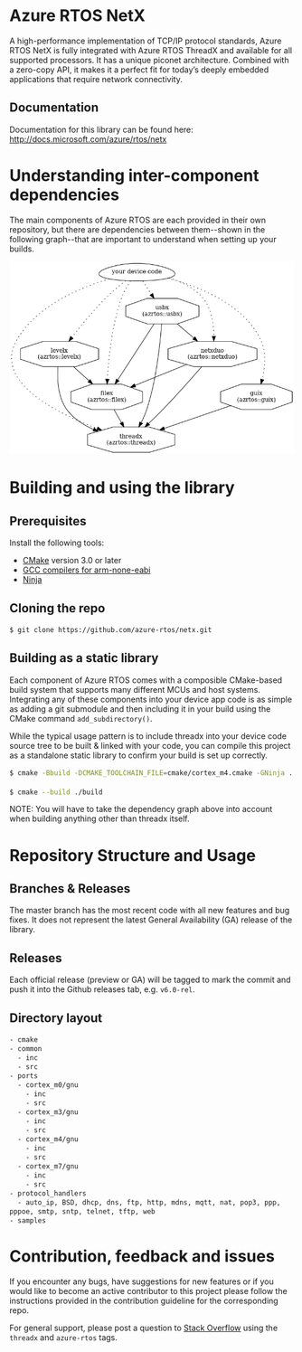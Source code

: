 # Azure RTOS NetX

A high-performance implementation of TCP/IP protocol standards, Azure RTOS NetX is fully integrated with Azure RTOS ThreadX and available for all supported processors. It has a unique piconet architecture. Combined with a zero-copy API, it makes it a perfect fit for today’s deeply embedded applications that require network connectivity.

## Documentation

Documentation for this library can be found here: http://docs.microsoft.com/azure/rtos/netx

# Understanding inter-component dependencies

The main components of Azure RTOS are each provided in their own repository, but there are dependencies between them--shown in the following graph--that are important to understand when setting up your builds.

![dependency graph](docs/deps.png)

# Building and using the library

## Prerequisites

Install the following tools:

* [CMake](https://cmake.org/download/) version 3.0 or later
* [GCC compilers for arm-none-eabi](https://developer.arm.com/tools-and-software/open-source-software/developer-tools/gnu-toolchain/gnu-rm/downloads)
* [Ninja](https://ninja-build.org/)

## Cloning the repo

```bash
$ git clone https://github.com/azure-rtos/netx.git
```

## Building as a static library

Each component of Azure RTOS comes with a composible CMake-based build system that supports many different MCUs and host systems. Integrating any of these components into your device app code is as simple as adding a git submodule and then including it in your build using the CMake command `add_subdirectory()`.

While the typical usage pattern is to include threadx into your device code source tree to be built & linked with your code, you can compile this project as a standalone static library to confirm your build is set up correctly.

```bash
$ cmake -Bbuild -DCMAKE_TOOLCHAIN_FILE=cmake/cortex_m4.cmake -GNinja .

$ cmake --build ./build
```

NOTE: You will have to take the dependency graph above into account when building anything other than threadx itself.

# Repository Structure and Usage

## Branches & Releases

The master branch has the most recent code with all new features and bug fixes. It does not represent the latest General Availability (GA) release of the library.

## Releases

Each official release (preview or GA) will be tagged to mark the commit and push it into the Github releases tab, e.g. `v6.0-rel`.

## Directory layout

```
- cmake
- common
  - inc
  - src
- ports
  - cortex_m0/gnu
    - inc
    - src
  - cortex_m3/gnu
    - inc
    - src
  - cortex_m4/gnu
    - inc
    - src
  - cortex_m7/gnu
    - inc
    - src
- protocol_handlers
  - auto_ip, BSD, dhcp, dns, ftp, http, mdns, mqtt, nat, pop3, ppp, pppoe, smtp, sntp, telnet, tftp, web
- samples
```

# Contribution, feedback and issues

If you encounter any bugs, have suggestions for new features or if you would like to become an active contributor to this project please follow the instructions provided in the contribution guideline for the corresponding repo.

For general support, please post a question to [Stack Overflow](http://stackoverflow.com/questions/tagged/azure-rtos+threadx) using the `threadx` and `azure-rtos` tags.